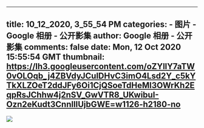 
---
title: 10_12_2020, 3_55_54 PM
categories: 
    - 图片
    - Google 相册 - 公开影集
author: Google 相册 - 公开影集
comments: false
date: Mon, 12 Oct 2020 15:55:54 GMT
thumbnail: https://lh3.googleusercontent.com/oZYllY7aTW0vOLOqb_j4ZBVdyJCulDHvC3imO4Lsd2Y_c5kYTkXLZOeT2ddJFy6Oi1CjQSoeTdHeMl3OWrKh2EqpRsJChhw4j2nSV_GwVTR8_UKwibuI-Ozn2eKudt3CnnIlIUjbGWE=w1126-h2180-no
---

<div>   
<img src="https://lh3.googleusercontent.com/oZYllY7aTW0vOLOqb_j4ZBVdyJCulDHvC3imO4Lsd2Y_c5kYTkXLZOeT2ddJFy6Oi1CjQSoeTdHeMl3OWrKh2EqpRsJChhw4j2nSV_GwVTR8_UKwibuI-Ozn2eKudt3CnnIlIUjbGWE=w1126-h2180-no" style="max-width: 100%;" referrerpolicy="no-referrer">  
</div>
            